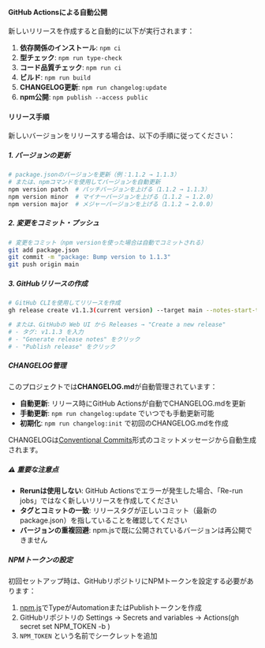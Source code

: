 #### GitHub Actionsによる自動公開

新しいリリースを作成すると自動的に以下が実行されます：

1. **依存関係のインストール**: `npm ci`
2. **型チェック**: `npm run type-check`
3. **コード品質チェック**: `npm run ci`
4. **ビルド**: `npm run build`
5. **CHANGELOG更新**: `npm run changelog:update`
6. **npm公開**: `npm publish --access public`

#### リリース手順

新しいバージョンをリリースする場合は、以下の手順に従ってください：

##### 1. バージョンの更新
```bash
# package.jsonのバージョンを更新（例：1.1.2 → 1.1.3）
# または、npmコマンドを使用してバージョンを自動更新
npm version patch  # パッチバージョンを上げる（1.1.2 → 1.1.3）
npm version minor  # マイナーバージョンを上げる（1.1.2 → 1.2.0）
npm version major  # メジャーバージョンを上げる（1.1.2 → 2.0.0）
```

##### 2. 変更をコミット・プッシュ
```bash
# 変更をコミット（npm versionを使った場合は自動でコミットされる）
git add package.json
git commit -m "package: Bump version to 1.1.3"
git push origin main
```

##### 3. GitHubリリースの作成
```bash
# GitHub CLIを使用してリリースを作成
gh release create v1.1.3(current version) --target main --notes-start-tag v1.1.2(previous version) --generate-notes

# または、GitHubの Web UI から Releases → "Create a new release"
# - タグ: v1.1.3 を入力
# - "Generate release notes" をクリック
# - "Publish release" をクリック
```

##### CHANGELOG管理

このプロジェクトでは**CHANGELOG.md**が自動管理されています：

- **自動更新**: リリース時にGitHub Actionsが自動でCHANGELOG.mdを更新
- **手動更新**: `npm run changelog:update` でいつでも手動更新可能
- **初期化**: `npm run changelog:init` で初回のCHANGELOG.mdを作成

CHANGELOGは[Conventional Commits](https://www.conventionalcommits.org/)形式のコミットメッセージから自動生成されます。

##### ⚠️ 重要な注意点

- **Rerunは使用しない**: GitHub Actionsでエラーが発生した場合、「Re-run jobs」ではなく新しいリリースを作成してください
- **タグとコミットの一致**: リリースタグが正しいコミット（最新のpackage.json）を指していることを確認してください
- **バージョンの重複回避**: npm.jsで既に公開されているバージョンは再公開できません

##### NPMトークンの設定

初回セットアップ時は、GitHubリポジトリにNPMトークンを設定する必要があります：

1. [npm.js](https://www.npmjs.com)でTypeがAutomationまたはPublishトークンを作成
2. GitHubリポジトリの Settings → Secrets and variables → Actions(gh secret set NPM_TOKEN -b <token>)
3. `NPM_TOKEN` という名前でシークレットを追加